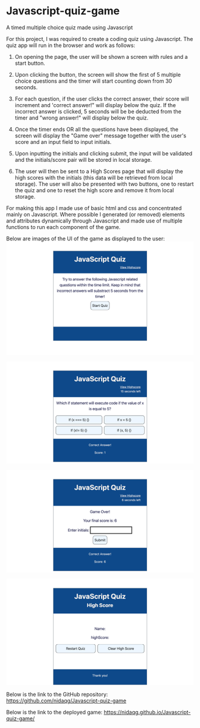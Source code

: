 # Javascript-quiz-game
A timed multiple choice quiz made using Javascript

For this project, I was required to create a coding quiz using Javascript. The quiz app will run in the browser and work as follows:

1) On opening the page, the user will be shown a screen with rules and a start button. 

2) Upon clicking the button, the screen will show the first of 5 multiple choice questions and the timer will start counting down from 30 seconds. 

3) For each question, if the user clicks the correct answer, their score will increment and 'correct answer!" will display below the quiz. If the incorrect answer is clicked, 5 seconds will be be deducted from the timer and "wrong answer!" will display below the quiz. 

4) Once the timer ends OR all the questions have been displayed, the screen will display the "Game over" message together with the user's score and an input field to input initials. 

5) Upon inputting the initials and clicking submit, the input will be validated and the initials/score pair will be stored in local storage.

6) The user will then be sent to a High Scores page that will display the high scores with the initials (this data will be retrieved from local storage). The user will also be presented with two buttons, one to restart the quiz and one to reset the high score and remove it from local storage.

For making this app I made use of basic html and css and concentrated mainly on Javascript. Where possible I generated (or removed) elements and attributes dynamically through Javascript and made use of multiple functions to run each component of the game. 

Below are images of the UI of the game as displayed to the user:
![start-page-demo](images/start-page-demo.png) 

![question-display-demo](images/question-display-demo.png)

![gameover-screen-demo](images/gameover-screen-demo.png)

![highscore-page-demo](images/highscore-page-demo.png)


Below is the link to the GitHub repository:
https://github.com/nidaqg/Javascript-quiz-game 

Below is the link to the deployed game:
https://nidaqg.github.io/Javascript-quiz-game/ 
